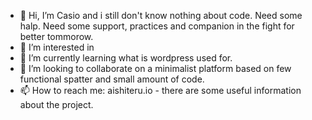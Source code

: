 - 👋 Hi, I’m Casio and i still don't know nothing about code.
Need some halp. Need some support, practices and companion in the fight
for better tommorow.
- 👀 I’m interested in 
- 🌱 I’m currently learning what is wordpress used for. 
- 💞️ I’m looking to collaborate on a minimalist platform based on 
few functional spatter and small amount of code.
- 📫 How to reach me: aishiteru.io - there are some useful information 
about the project.

<!---
Aishiteru.io is a continuation of the work of many 
volunteers from all over the Europe and not only.
next step - world is just the beginning.

---!>
